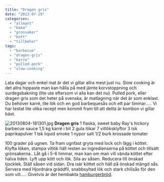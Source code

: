 ```yaml
---
title: "Dragen gris"
date: "2013-07-29"
categories: 
  - "allmant"
  - "baka"
  - "gronsaker"
  - "kott"
  - "tillbehor"
tags: 
  - "barbecue"
  - "dragen-gris"
  - "karre"
  - "pulled-pork"
  - "slow-cooking"
---
```


Lata dagar och enkel mat är det vi gillar allra mest just nu. Slow cooking är det allra hippaste man kan hålla på med jämte korvstoppning och surdegsbakning (lite ute eftersom vi alla kan det nu). Pulled pork, eller dragen gris som det heter på svenska, är matlagning när det är som enklast. Du behöver karré, lite lök och en god barbequesås och ett par timmar..... Vi har testat lite olika recept men kommit fram till att detta är kombon vi gillar bäst.

![20130804-181301.jpg](/static/img/20130804-181301.jpg) **Dragen gris** 1 flaska, sweet baby Ray's hickory barbecue sauce 1,5 kg karré i bit 2 gula lökar 7 vitlöksklyftor 3 tsk paprikapulver 1 tsk liquid smoke 1 nypor salt 1/2 burk krossade tomater

100 grader på ugnen. Ta fram ugnfast gryta med lock och lägg i köttet. Klyfta löken, stampa vitlök häll resten av ingredienserna på köttet och tillsätt grönsakerna.. Låt gå i 5-6 timmar, man kan om man vill vända köttet efter halva tiden. Lyft upp kött och lök. Sila av såsen. Reducera till önskad tjocklek. Ställ såsen vid sidan. Dra isär köttet och häll på önskad mängd sås. Servera med Hjordnära gräddfil, snabbsyltad lök och stark chilisås för den som vill..... Givetvis är det hembakta [hamburgerbröd](https://www.burgare.com/recept/hamburgerbrod/flippin-burgers-hamburgerbrod/).
